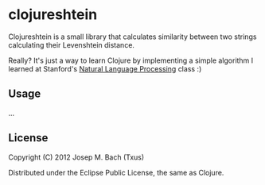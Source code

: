 # clojureshtein

Clojureshtein is a small library that calculates similarity between two
strings calculating their Levenshtein distance.

Really? It's just a way to learn Clojure by implementing a simple algorithm I
learned at Stanford's [Natural Language Processing](http://nlp-class.org)
class :)

## Usage

...

## License

Copyright (C) 2012 Josep M. Bach (Txus)

Distributed under the Eclipse Public License, the same as Clojure.
